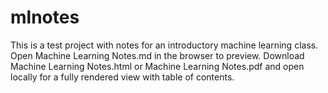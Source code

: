 # mlnotes
This is a test project with notes for an introductory machine learning class.
Open Machine Learning Notes.md in the browser to preview.
Download Machine Learning Notes.html or Machine Learning Notes.pdf and open locally for a fully rendered view with table of contents.
